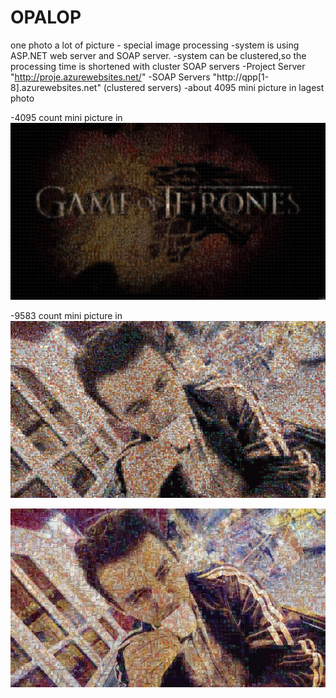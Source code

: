 # OPALOP
one photo a lot of picture - special image processing
-system is using ASP.NET web server and SOAP server.
-system can be clustered,so the processing time is shortened with cluster SOAP servers 
-Project Server "http://proje.azurewebsites.net/"
-SOAP Servers "http://qpp[1-8].azurewebsites.net" (clustered servers)
-about 4095 mini picture in lagest photo

-4095 count mini picture in
![OnePhotoALofOfPictures](https://raw.githubusercontent.com/MSAlih1/OPALOP/master/game-of-thornes-opalop.jpg)

-9583 count mini picture in
![OnePhotoALofOfPictures](https://raw.githubusercontent.com/MSAlih1/OPALOP/master/self-test-24x24-opalop.jpg)

![OnePhotoALofOfPictures](https://raw.githubusercontent.com/MSAlih1/OPALOP/master/self-test-41x41-opalop.jpg)
